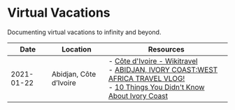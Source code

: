 # Virtual Vacations
Documenting virtual vacations to infinity and beyond.

|Date|Location|Resources|
|----|--------|---------|
|2021-01-22|Abidjan, Côte d’Ivoire|- [Côte d'Ivoire - Wikitravel]()<br>- [ABIDJAN, IVORY COAST:WEST AFRICA TRAVEL VLOG!](https://www.youtube.com/watch?v=xbjyUmtx0Pk)<br>- [10 Things You Didn't Know About Ivory Coast](https://youtu.be/cN0oQGZ2PQo)|
